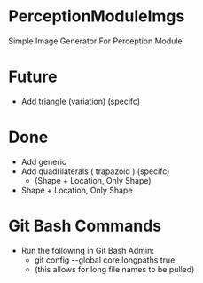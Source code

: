 # PerceptionModuleImgs
Simple Image Generator For Perception Module


# Future

- Add triangle (variation) (specifc)


# Done 
- Add generic 
- Add quadrilaterals ( trapazoid ) (specifc)
    - (Shape + Location, Only Shape)
- Shape + Location, Only Shape

# Git Bash Commands
- Run the following in Git Bash Admin:
    - git config --global core.longpaths true
    - (this allows for long file names to be pulled)
